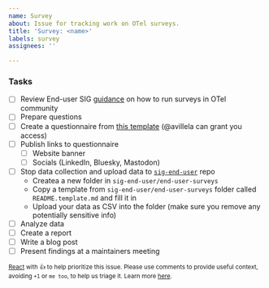 ```yaml
---
name: Survey
about: Issue for tracking work on OTel surveys. 
title: 'Survey: <name>'
labels: survey
assignees: ''

---
```

<!-- Please remember to change the title of this issue – change <name> to the name of your survey. -->

### Tasks
- [ ] Review End-user SIG [guidance](https://github.com/open-telemetry/sig-end-user/tree/main/end-user-surveys) on how to run surveys in OTel community
- [ ] Prepare questions
- [ ] Create a questionnaire from [this template](https://docs.google.com/forms/d/1NsOBVcajq3tm4wDrZTt-5bEG5pR3YfK2yccFGVqVzWI/edit) (@avillela can grant you access)
- [ ] Publish links to questionnaire
   - [ ] Website banner
   - [ ] Socials (LinkedIn, Bluesky, Mastodon)
- [ ] Stop data collection and upload data to [`sig-end-user`](https://github.com/open-telemetry/sig-end-user) repo
   - Createa a new folder in `sig-end-user/end-user-surveys`
   - Copy a template from `sig-end-user/end-user-surveys` folder called `README.template.md` and fill it in
   - Upload your data as CSV into the folder (make sure you remove any potentially sensitive info)
- [ ] Analyze data
- [ ] Create a report
- [ ] Write a blog post
- [ ] Present findings at a maintainers meeting

<sub>[React](https://github.blog/news-insights/product-news/add-reactions-to-pull-requests-issues-and-comments/) with 👍 to help prioritize this issue. Please use comments to provide useful context, avoiding `+1` or `me too`, to help us triage it. Learn more [here](https://opentelemetry.io/community/end-user/issue-participation/).</sub>
